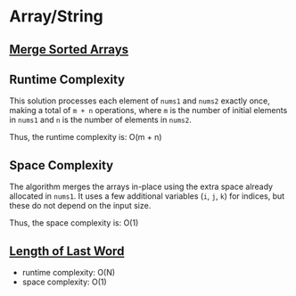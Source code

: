 # Array/String

## [Merge Sorted Arrays](https://leetcode.com/problems/merge-sorted-array/description/)

## Runtime Complexity

This solution processes each element of `nums1` and `nums2` exactly once, making a total of `m + n` operations, where `m` is the number of initial elements in `nums1` and `n` is the number of elements in `nums2`.

Thus, the runtime complexity is: O(m + n)

## Space Complexity

The algorithm merges the arrays in-place using the extra space already allocated in `nums1`. It uses a few additional variables (`i`, `j`, `k`) for indices, but these do not depend on the input size.

Thus, the space complexity is:
O(1)


## [Length of Last Word](https://leetcode.com/problems/length-of-last-word/?envType=study-plan-v2&envId=top-interview-150)

- runtime complexity: O(N)
- space complexity: O(1)
